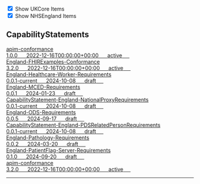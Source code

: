 <label>
    <input type="checkbox" id="ukcore-checkbox" checked>
    Show UKCore Items
    </label>
    <br>
    <label>
    <input type="checkbox" id="nhsengland-checkbox" checked>
    Show NHSEngland Items
    </label>

    
<script>
    const ukcoreCheckbox = document.getElementById('ukcore-checkbox');
    const nhsenglandCheckbox = document.getElementById('nhsengland-checkbox');

    ukcoreCheckbox.addEventListener('change', function() {
        const ukcoreItems = document.querySelectorAll('.ukcore');
        ukcoreItems.forEach(item => {
        if (ukcoreCheckbox.checked) {
            item.classList.remove('hidden');
        } else {
            item.classList.add('hidden');
        }
        });
    });

    nhsenglandCheckbox.addEventListener('change', function() {
        const nhsenglandItems = document.querySelectorAll('.nhsengland');
        nhsenglandItems.forEach(item => {
        if (nhsenglandCheckbox.checked) {
            item.classList.remove('hidden');
        } else {
            item.classList.add('hidden');
        }
        });
    });
    </script>

    
## CapabilityStatements


<a href="https://simplifier.net/nhs-england-implementation-guide/apim-conformance" class="child-title">
<div class="title">apim-conformance</div>
<div class="description">
  1.0.0 &nbsp;&nbsp;&nbsp;&nbsp;
  2022-12-16T00:00:00+00:00 &nbsp;&nbsp;&nbsp;&nbsp;
<span class="status active">active</span> &nbsp;&nbsp;&nbsp;&nbsp;
</div>
</a>
<a href="https://simplifier.net/NHS-England-Programme-Implementation-Guides/England-FHIRExamples-Conformance" class="child-title">
<div class="title">England-FHIRExamples-Conformance</div>
<div class="description">
  3.2.0 &nbsp;&nbsp;&nbsp;&nbsp;
  2022-12-16T00:00:00+00:00 &nbsp;&nbsp;&nbsp;&nbsp;
<span class="status active">active</span> &nbsp;&nbsp;&nbsp;&nbsp;
</div>
</a>
<a href="https://simplifier.net/NHS-England-Programme-Implementation-Guides/England-Healthcare-Worker-Requirements" class="child-title">
<div class="title">England-Healthcare-Worker-Requirements</div>
<div class="description">
  0.0.1-current &nbsp;&nbsp;&nbsp;&nbsp;
  2024-10-08 &nbsp;&nbsp;&nbsp;&nbsp;
<span class="status draft">draft</span> &nbsp;&nbsp;&nbsp;&nbsp;
</div>
</a>
<a href="https://simplifier.net/NHS-England-Programme-Implementation-Guides/England-MCED-Requirements" class="child-title">
<div class="title">England-MCED-Requirements</div>
<div class="description">
  0.0.1 &nbsp;&nbsp;&nbsp;&nbsp;
  2024-01-23 &nbsp;&nbsp;&nbsp;&nbsp;
<span class="status draft">draft</span> &nbsp;&nbsp;&nbsp;&nbsp;
</div>
</a>
<a href="https://simplifier.net/NHS-England-Programme-Implementation-Guides/CapabilityStatement-England-NationalProxyRequirements" class="child-title">
<div class="title">CapabilityStatement-England-NationalProxyRequirements</div>
<div class="description">
  0.0.1-current &nbsp;&nbsp;&nbsp;&nbsp;
  2024-10-08 &nbsp;&nbsp;&nbsp;&nbsp;
<span class="status draft">draft</span> &nbsp;&nbsp;&nbsp;&nbsp;
</div>
</a>
<a href="https://simplifier.net/NHS-England-Programme-Implementation-Guides/England-ODS-Requirements" class="child-title">
<div class="title">England-ODS-Requirements</div>
<div class="description">
  0.0.5 &nbsp;&nbsp;&nbsp;&nbsp;
  2024-09-17 &nbsp;&nbsp;&nbsp;&nbsp;
<span class="status draft">draft</span> &nbsp;&nbsp;&nbsp;&nbsp;
</div>
</a>
<a href="https://simplifier.net/NHS-England-Programme-Implementation-Guides/CapabilityStatement-England-PDSRelatedPersonRequirements" class="child-title">
<div class="title">CapabilityStatement-England-PDSRelatedPersonRequirements</div>
<div class="description">
  0.0.1-current &nbsp;&nbsp;&nbsp;&nbsp;
  2024-10-08 &nbsp;&nbsp;&nbsp;&nbsp;
<span class="status draft">draft</span> &nbsp;&nbsp;&nbsp;&nbsp;
</div>
</a>
<a href="https://simplifier.net/NHS-England-Programme-Implementation-Guides/England-Pathology-Requirements" class="child-title">
<div class="title">England-Pathology-Requirements</div>
<div class="description">
  0.0.2 &nbsp;&nbsp;&nbsp;&nbsp;
  2024-03-20 &nbsp;&nbsp;&nbsp;&nbsp;
<span class="status draft">draft</span> &nbsp;&nbsp;&nbsp;&nbsp;
</div>
</a>
<a href="https://simplifier.net/NHS-England-Programme-Implementation-Guides/England-PatientFlag-Server-Requirements" class="child-title">
<div class="title">England-PatientFlag-Server-Requirements</div>
<div class="description">
  0.1.0 &nbsp;&nbsp;&nbsp;&nbsp;
  2024-09-20 &nbsp;&nbsp;&nbsp;&nbsp;
<span class="status draft">draft</span> &nbsp;&nbsp;&nbsp;&nbsp;
</div>
</a>
<a href="https://simplifier.net/HL7FHIRUKCoreR4/apim-conformance" class="child-title">
<div class="title">apim-conformance</div>
<div class="description">
  3.2.0 &nbsp;&nbsp;&nbsp;&nbsp;
  2022-12-16T00:00:00+00:00 &nbsp;&nbsp;&nbsp;&nbsp;
<span class="status active">active</span> &nbsp;&nbsp;&nbsp;&nbsp;
</div>
</a>
</div><!--TEST2-->

---


